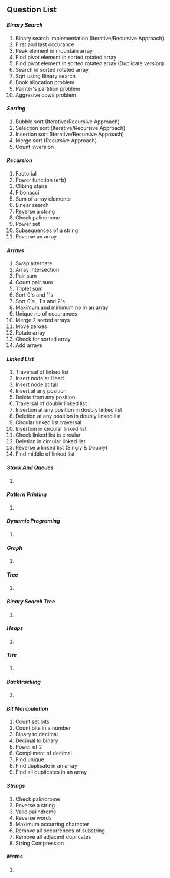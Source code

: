 ## **Question List**

#### **_Binary Search_**

1. Binary search implementation (Iterative/Recursive Approach)
2. First and last occurance
3. Peak element in mountain array
4. Find pivot element in sorted rotated array
5. Find pivot element in sorted rotated array (Duplicate version)
6. Search in sorted rotated array
7. Sqrt using Binary search
8. Book allocation problem
9. Painter's partition problem
10. Aggresive cows problem

#### **_Sorting_**

1. Bubble sort (Iterative/Recursive Approach)
2. Selection sort (Iterative/Recursive Approach)
3. Insertion sort (Iterative/Recursive Approach)
4. Merge sort (Recursive Approach)
5. Count inversion

#### **_Recursion_**

1. Factorial
2. Power function (a^b)
3. Clibing stairs
4. Fibonacci
5. Sum of array elements
6. Linear search
7. Reverse a string
8. Check palindrome
9. Power set
10. Subsequences of a string
11. Reverse an array

#### **_Arrays_**

1. Swap alternate
2. Array Intersection
3. Pair sum
4. Count pair sum
5. Triplet sum
6. Sort 0's and 1's
7. Sort 0's , 1's and 2's
8. Maximum and minimum no in an array
9. Unique no of occurances
10. Merge 2 sorted arrays
11. Move zeroes
12. Rotate array
13. Check for sorted array
14. Add arrays

#### **_Linked List_**

1. Traversal of linked list
2. Insert node at Head
3. Insert node at tail
4. Insert at any position
5. Delete from any position
6. Traversal of doubly linked list
7. Insertion at any position in doubly linked list
8. Deletion at any position in doubly linked list
9. Circular linked list traversal
10. Insertion in circular linked list
11. Check linked list is circular
12. Deletion in circular linked list
13. Reverse a linked list (Singly & Doubly)
14. Find middle of linked list

#### **_Stack And Queues_**

1. 

#### **_Pattern Printing_**

1. 

#### **_Dynamic Programing_**

1. 

#### **_Graph_**

1. 

#### **_Tree_**

1. 

#### **_Binary Search Tree_**

1. 

#### **_Heaps_**

1. 

#### **_Trie_**

1. 

#### **_Backtracking_**

1. 

#### **_Bit Manipulation_**

1. Count set bits
2. Count bits in a number
3. Binary to decimal
4. Decimal to binary
5. Power of 2
6. Compliment of decimal
7. Find unique
8. Find duplicate in an array
9. Find all duplicates in an array

#### **_Strings_**

1. Check palindrome
2. Reverse a string
3. Valid palindrome
4. Reverse words
5. Maximum occurring character
6. Remove all occurrences of substring
7. Remove all adjacent duplicates
8. String Compression

#### **_Maths_**

1. 
